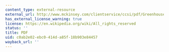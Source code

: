 ```yaml
---
content_type: external-resource
external_url: http://www.mckinsey.com/clientservice/ccsi/pdf/Greenhouse_Gas_Emissions_Executive_Summary.pdf
has_external_license_warning: true
license: https://en.wikipedia.org/wiki/All_rights_reserved
status: ''
title: PDF
uid: c0ab2e02-ebc0-414d-a85f-18b903e84457
wayback_url: ''
---
```

